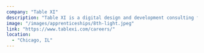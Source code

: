 ```yaml
---
company: "Table XI"
description: "Table XI is a digital design and development consulting firm that uses software consulting to power positive change."
image: "/images/apprenticeships/8th-light.jpeg"
link: "https://www.tablexi.com/careers/"
location:
  - "Chicago, IL"
---
```

